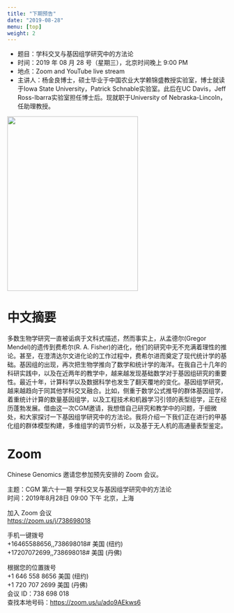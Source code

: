 ```yaml
---
title: "下期预告"
date: "2019-08-28"
menu: [top]
weight: 2
---
```




- 题目：学科交叉与基因组学研究中的方法论
- 时间：2019 年 08 月 28 号（星期三），北京时间晚上 9:00 PM
- 地点：Zoom and YouTube live stream
- 主讲人：杨金良博士，硕士毕业于中国农业大学赖锦盛教授实验室，博士就读于Iowa State University，Patrick Schnable实验室。此后在UC Davis，Jeff Ross-Ibarra实验室担任博士后。现就职于University of Nebraska-Lincoln，任助理教授。

<img src="https://i.imgur.com/XyfO8Xh.jpg" width="300" height="400" />

# 中文摘要

多数生物学研究一直被诟病于文科式描述，然而事实上，从孟德尔(Gregor Mendel)的遗传到费希尔(R. A. Fisher)的进化，他们的研究中无不充满着理性的推论。甚至，在澄清达尔文进化论的工作过程中，费希尔进而奠定了现代统计学的基础。基因组的出现，再次把生物学推向了数学和统计学的海洋。在我自己十几年的科研实践中，以及在近两年的教学中，越来越发现基础数学对于基因组研究的重要性。最近十年，计算科学以及数据科学也发生了翻天覆地的变化。基因组学研究，越来越趋向于同其他学科交叉融合。比如，侧重于数学公式推导的群体基因组学，着重统计计算的数量基因组学，以及工程技术和机器学习引领的表型组学，正在经历蓬勃发展。借由这一次CGM邀请，我想借自己研究和教学中的问题，于细微处，和大家探讨一下基因组学研究中的方法论。我将介绍一下我们正在进行的甲基化组的群体模型构建，多维组学的调节分析，以及基于无人机的高通量表型鉴定。

# Zoom

Chinese Genomics 邀请您参加预先安排的 Zoom 会议。<br>

主题：CGM 第六十一期 学科交叉与基因组学研究中的方法论<br>
时间：2019年8月28日 09:00 下午 北京，上海<br>

加入 Zoom 会议<br>
https://zoom.us/j/738698018<br>

手机一键拨号<br>
+16465588656,,738698018# 美国 (纽约)<br>
+17207072699,,738698018# 美国 (丹佛)<br>

根据您的位置拨号<br>
        +1 646 558 8656 美国 (纽约)<br>
        +1 720 707 2699 美国 (丹佛)<br>
会议 ID：738 698 018<br>
查找本地号码：https://zoom.us/u/ado9AEkws6<br>

